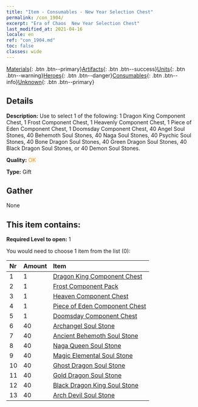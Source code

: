 ```yaml
---
title: "Item - Consumables - New Year Selection Chest"
permalink: /con_1904/
excerpt: "Era of Chaos  New Year Selection Chest"
last_modified_at: 2021-04-16
locale: en
ref: "con_1904.md"
toc: false
classes: wide
---
```

 [Materials](/Items/){: .btn .btn--primary}[Artifacts](/Items/Artifacts/){: .btn .btn--success}[Units](/Items/Units/){: .btn .btn--warning}[Heroes](/Items/Heroes/){: .btn .btn--danger}[Consumables](/Items/Consumables/){: .btn .btn--info}[Unknown](/Items/Unknown/){: .btn .btn--primary}

## Details
 **Description:** Use to select 1 of the following: 1 Dragon King Component Chest, 1 Frost Component Chest, 1 Heavenly Component Chest, 1 Piece of Eden Component Chest, 1 Doomsday Component Chest, 40 Angel Soul Stones, 40 Behemoth Soul Stones, 40 Naga Soul Stones, 40 Psychic Soul Stones, 40 Bone Dragon Soul Stones, 40 Green Dragon Soul Stones, 40 Black Dragon Soul Stones, or 40 Demon Soul Stones.

 **Quality:** <span style="color: #FF8C00">OK</span>

 **Type:** Gift

## Gather

  None

## This item contains:

 **Required Level to open:** 1

 You would need to choose 1 item from the list (0):

  | Nr | Amount |     Item    |
  |:---|:-------|:------------|
  | 1 | 1 | [Dragon King Component Chest](/Items/con_1348/) |  | 
  | 2 | 1 | [Frost Component Pack](/Items/con_1352/) |  | 
  | 3 | 1 | [Heaven Component Chest](/Items/con_1354/) |  | 
  | 4 | 1 | [Piece of Eden Component Chest](/Items/con_1864/) |  | 
  | 5 | 1 | [Doomsday Component Chest](/Items/con_1360/) |  | 
  | 6 | 40 | [Archangel Soul Stone](/Items/unt_288/) |  | 
  | 7 | 40 | [Ancient Behemoth Soul Stone](/Items/unt_311/) |  | 
  | 8 | 40 | [Naga Queen Soul Stone](/Items/unt_325/) |  | 
  | 9 | 40 | [Magic Elemental Soul Stone](/Items/unt_347/) |  | 
  | 10 | 40 | [Ghost Dragon Soul Stone](/Items/unt_303/) |  | 
  | 11 | 40 | [Gold Dragon Soul Stone](/Items/unt_295/) |  | 
  | 12 | 40 | [Black Dragon King Soul Stone](/Items/unt_334/) |  | 
  | 13 | 40 | [Arch Devil Soul Stone](/Items/unt_318/) |  | 
